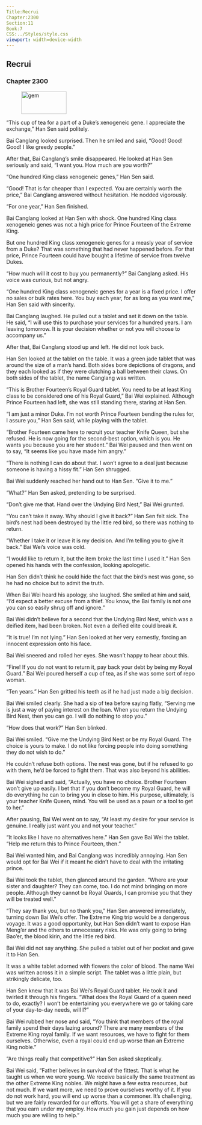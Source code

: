 ```yaml
---
Title:Recrui 
Chapter:2300 
Section:11 
Book:7 
CSS:../Styles/style.css 
viewport: width=device-width
---
```

  
## Recrui
### Chapter 2300
  
<figure>
	<img src="../Images/gem.gif" alt="gem" id="gem" width="120" height="60" />
</figure>
  

  
“This cup of tea for a part of a Duke’s xenogeneic gene. I appreciate the exchange,” Han Sen said politely.

Bai Canglang looked surprised. Then he smiled and said, “Good! Good! Good! I like greedy people.”

After that, Bai Canglang’s smile disappeared. He looked at Han Sen seriously and said, “I want you. How much are you worth?”

“One hundred King class xenogeneic genes,” Han Sen said.

“Good! That is far cheaper than I expected. You are certainly worth the price,” Bai Canglang answered without hesitation. He nodded vigorously.

“For one year,” Han Sen finished.

Bai Canglang looked at Han Sen with shock. One hundred King class xenogeneic genes was not a high price for Prince Fourteen of the Extreme King.

But one hundred King class xenogeneic genes for a measly year of service from a Duke? That was something that had never happened before. For that price, Prince Fourteen could have bought a lifetime of service from twelve Dukes.

“How much will it cost to buy you permanently?” Bai Canglang asked. His voice was curious, but not angry.

“One hundred King class xenogeneic genes for a year is a fixed price. I offer no sales or bulk rates here. You buy each year, for as long as you want me,” Han Sen said with sincerity.

Bai Canglang laughed. He pulled out a tablet and set it down on the table. He said, “I will use this to purchase your services for a hundred years. I am leaving tomorrow. It is your decision whether or not you will choose to accompany us.”

After that, Bai Canglang stood up and left. He did not look back.

Han Sen looked at the tablet on the table. It was a green jade tablet that was around the size of a man’s hand. Both sides bore depictions of dragons, and they each looked as if they were clutching a ball between their claws. On both sides of the tablet, the name Canglang was written.

“This is Brother Fourteen’s Royal Guard tablet. You need to be at least King class to be considered one of his Royal Guard,” Bai Wei explained. Although Prince Fourteen had left, she was still standing there, staring at Han Sen.

“I am just a minor Duke. I’m not worth Prince Fourteen bending the rules for, I assure you,” Han Sen said, while playing with the tablet.

“Brother Fourteen came here to recruit your teacher Knife Queen, but she refused. He is now going for the second-best option, which is you. He wants you because you are her student.” Bai Wei paused and then went on to say, “It seems like you have made him angry.”

“There is nothing I can do about that. I won’t agree to a deal just because someone is having a hissy fit.” Han Sen shrugged.

Bai Wei suddenly reached her hand out to Han Sen. “Give it to me.”

“What?” Han Sen asked, pretending to be surprised.

“Don’t give me that. Hand over the Undying Bird Nest,” Bai Wei grunted.

“You can’t take it away. Why should I give it back?” Han Sen felt sick. The bird’s nest had been destroyed by the little red bird, so there was nothing to return.

“Whether I take it or leave it is my decision. And I’m telling you to give it back.” Bai Wei’s voice was cold.

“I would like to return it, but the item broke the last time I used it.” Han Sen opened his hands with the confession, looking apologetic.

Han Sen didn’t think he could hide the fact that the bird’s nest was gone, so he had no choice but to admit the truth.

When Bai Wei heard his apology, she laughed. She smiled at him and said, “I’d expect a better excuse from a thief. You know, the Bai family is not one you can so easily shrug off and ignore.”

Bai Wei didn’t believe for a second that the Undying Bird Nest, which was a deified item, had been broken. Not even a deified elite could break it.

“It is true! I’m not lying.” Han Sen looked at her very earnestly, forcing an innocent expression onto his face.

Bai Wei sneered and rolled her eyes. She wasn’t happy to hear about this.

“Fine! If you do not want to return it, pay back your debt by being my Royal Guard.” Bai Wei poured herself a cup of tea, as if she was some sort of repo woman.

“Ten years.” Han Sen gritted his teeth as if he had just made a big decision.

Bai Wei smiled clearly. She had a sip of tea before saying flatly, “Serving me is just a way of paying interest on the loan. When you return the Undying Bird Nest, then you can go. I will do nothing to stop you.”

“How does that work?” Han Sen blinked.

Bai Wei smiled. “Give me the Undying Bird Nest or be my Royal Guard. The choice is yours to make. I do not like forcing people into doing something they do not wish to do.”

He couldn’t refuse both options. The nest was gone, but if he refused to go with them, he’d be forced to fight them. That was also beyond his abilities.

Bai Wei sighed and said, “Actually, you have no choice. Brother Fourteen won’t give up easily. I bet that if you don’t become my Royal Guard, he will do everything he can to bring you in close to him. His purpose, ultimately, is your teacher Knife Queen, mind. You will be used as a pawn or a tool to get to her.”

After pausing, Bai Wei went on to say, “At least my desire for your service is genuine. I really just want you and not your teacher.”

“It looks like I have no alternatives here.” Han Sen gave Bai Wei the tablet. “Help me return this to Prince Fourteen, then.”

Bai Wei wanted him, and Bai Canglang was incredibly annoying. Han Sen would opt for Bai Wei if it meant he didn’t have to deal with the irritating prince.

Bai Wei took the tablet, then glanced around the garden. “Where are your sister and daughter? They can come, too. I do not mind bringing on more people. Although they cannot be Royal Guards, I can promise you that they will be treated well.”

“They say thank you, but no thank you,” Han Sen answered immediately, turning down Bai Wei’s offer. The Extreme King trip would be a dangerous voyage. It was a good opportunity, but Han Sen didn’t want to expose Han Meng’er and the others to unnecessary risks. He was only going to bring Bao’er, the blood kirin, and the little red bird.

Bai Wei did not say anything. She pulled a tablet out of her pocket and gave it to Han Sen.

It was a white tablet adorned with flowers the color of blood. The name Wei was written across it in a simple script. The tablet was a little plain, but strikingly delicate, too.

Han Sen knew that it was Bai Wei’s Royal Guard tablet. He took it and twirled it through his fingers. “What does the Royal Guard of a queen need to do, exactly? I won’t be entertaining you everywhere we go or taking care of your day-to-day needs, will I?”

Bai Wei rubbed her nose and said, “You think that members of the royal family spend their days lazing around? There are many members of the Extreme King royal family. If we want resources, we have to fight for them ourselves. Otherwise, even a royal could end up worse than an Extreme King noble.”

“Are things really that competitive?” Han Sen asked skeptically.

Bai Wei said, “Father believes in survival of the fittest. That is what he taught us when we were young. We receive basically the same treatment as the other Extreme King nobles. We might have a few extra resources, but not much. If we want more, we need to prove ourselves worthy of it. If you do not work hard, you will end up worse than a commoner. It’s challenging, but we are fairly rewarded for our efforts. You will get a share of everything that you earn under my employ. How much you gain just depends on how much you are willing to help.”